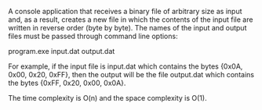 A console application that receives a binary file of arbitrary size as input and, as a result, creates a new file in which the contents of the input file are written in reverse order (byte by byte). The names of the input and output files must be passed through command line options:

program.exe input.dat output.dat

For example, if the input file is input.dat which contains the bytes {0x0A, 0x00, 0x20, 0xFF}, then the output will be the file output.dat which contains the bytes {0xFF, 0x20, 0x00, 0x0A}.

The time complexity is O(n) and the space complexity is O(1).
